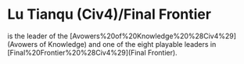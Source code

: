 # Lu Tianqu (Civ4)/Final Frontier

 is the leader of the [Avowers%20of%20Knowledge%20%28Civ4%29](Avowers of Knowledge) and one of the eight playable leaders in [Final%20Frontier%20%28Civ4%29](Final Frontier).